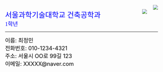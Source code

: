 <!DOCTYPE HTML>
<html>
<head>
<meta charset="UTF-8">
<title>최정민의 명함</title>
</head>
<body>
<img 
src="https://www.seoultech.ac.kr/site/www/images/intro/img_ui01_01.gif"
style="float: right;  margin-left: 20px; margin-bottom: 10px;"
/>
<p><img src="file:///C:/Users/wjdals/Desktop/08bf34da-427f-4f22-b2e7-3e24cea7b2b6.jpg-0001.png" align="right">
<font size=5><font color=blue><font face="나눔바른고딕">서울과학기술대학교 건축공학과</font><br>
<font size=4><font color=blue><font face="나눔바른고딕">1학년</font><br>
<hr>
<font color=black>이름: 최정민</font><br>
<font color=black>전화번호: 010-1234-4321</font><br>
<font color=black>주소: 서울시 OO로 99길 123</font><br>
<font color=black>이메일: XXXXX@naver.com</font>
</body>
</html>
